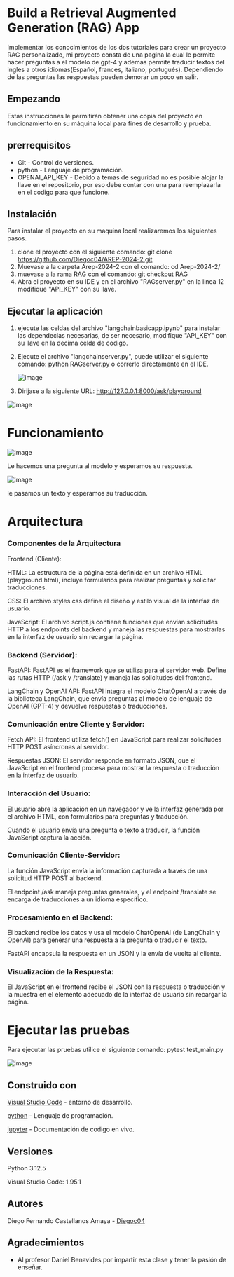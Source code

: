 # Build a Retrieval Augmented Generation (RAG) App
Implementar los conocimientos de los dos tutoriales para crear un proyecto RAG personalizado, mi proyecto consta de una pagina la cual le permite hacer preguntas a el modelo de gpt-4 y ademas permite traducir textos del ingles a otros idiomas(Español, frances, italiano, portugués). Dependiendo de las preguntas las respuestas pueden demorar un poco en salir.

## Empezando
Estas instrucciones le permitirán obtener una copia del proyecto en funcionamiento en su máquina local para fines de desarrollo y prueba.

## prerrequisitos
* Git - Control de versiones.
* python - Lenguaje de programación.
* OPENAI_API_KEY - Debido a temas de seguridad no es posible alojar la llave en el repositorio, por eso debe contar con una para reemplazarla en el codigo para que funcione.

## Instalación 
Para instalar el proyecto en su maquina local realizaremos los siguientes pasos.

1. clone el proyecto con el siguiente comando: git clone https://github.com/Diegoc04/AREP-2024-2.git
2. Muevase a la carpeta Arep-2024-2 con el comando: cd Arep-2024-2/
3. muevase a la rama RAG con el comando: git checkout RAG
4. Abra el proyecto en su IDE y en el archivo "RAGserver.py" en la linea 12 modifique "API_KEY" con su llave.

## Ejecutar la aplicación

1. ejecute las celdas del archivo "langchainbasicapp.ipynb" para instalar las dependecias necesarias, de ser necesario, modifique "API_KEY" con su llave en la decima celda de codigo.

2. Ejecute el archivo "langchainserver.py", puede utilizar el siguiente comando: python RAGserver.py o correrlo directamente en el IDE.

   ![image](https://github.com/user-attachments/assets/e004521e-750d-4738-8f39-2df1e3530f85)


3. Dirijase a la siguiente URL: http://127.0.0.1:8000/ask/playground

![image](https://github.com/user-attachments/assets/4bf0aaa0-e736-47c1-b21e-a7334b319e4b)


# Funcionamiento

![image](https://github.com/user-attachments/assets/43e5941c-890e-4495-992d-803911948ca2)

Le hacemos una pregunta al modelo y esperamos su respuesta.

![image](https://github.com/user-attachments/assets/422c0d67-fc82-4efc-b299-e3d85c1232b8)

le pasamos un texto y esperamos su traducción.

# Arquitectura 

### Componentes de la Arquitectura

Frontend (Cliente):

HTML: La estructura de la página está definida en un archivo HTML (playground.html), incluye formularios para realizar preguntas y solicitar traducciones.

CSS: El archivo styles.css define el diseño y estilo visual de la interfaz de usuario.

JavaScript: El archivo script.js contiene funciones que envían solicitudes HTTP a los endpoints del backend y maneja las respuestas para mostrarlas en la interfaz de usuario sin recargar la página.

### Backend (Servidor):

FastAPI: FastAPI es el framework que se utiliza para el servidor web. Define las rutas HTTP (/ask y /translate) y maneja las solicitudes del frontend.

LangChain y OpenAI API: FastAPI integra el modelo ChatOpenAI a través de la biblioteca LangChain, que envía preguntas al modelo de lenguaje de OpenAI (GPT-4) y devuelve respuestas o traducciones.

### Comunicación entre Cliente y Servidor:

Fetch API: El frontend utiliza fetch() en JavaScript para realizar solicitudes HTTP POST asíncronas al servidor.

Respuestas JSON: El servidor responde en formato JSON, que el JavaScript en el frontend procesa para mostrar la respuesta o traducción en la interfaz de usuario.

### Interacción del Usuario:

El usuario abre la aplicación en un navegador y ve la interfaz generada por el archivo HTML, con formularios para preguntas y traducción.

Cuando el usuario envía una pregunta o texto a traducir, la función JavaScript captura la acción.

### Comunicación Cliente-Servidor:

La función JavaScript envía la información capturada a través de una solicitud HTTP POST al backend.

El endpoint /ask maneja preguntas generales, y el endpoint /translate se encarga de traducciones a un idioma específico.

### Procesamiento en el Backend:

El backend recibe los datos y usa el modelo ChatOpenAI (de LangChain y OpenAI) para generar una respuesta a la pregunta o traducir el texto.

FastAPI encapsula la respuesta en un JSON y la envía de vuelta al cliente.

### Visualización de la Respuesta:

El JavaScript en el frontend recibe el JSON con la respuesta o traducción y la muestra en el elemento adecuado de la interfaz de usuario sin recargar la página.

# Ejecutar las pruebas 

Para ejecutar las pruebas utilice el siguiente comando: pytest test_main.py

![image](https://github.com/user-attachments/assets/4be67840-e835-4058-b419-de7cbb725002)

## Construido con
[Visual Studio Code]([https://netbeans.apache.org/front/main/download/nb22/](https://code.visualstudio.com/)) - entorno de desarrollo.

[python]([https://www.java.com/es/](https://www.python.org/)) - Lenguaje de programación.

[jupyter]([https://www.docker.com/](https://jupyter.org/)) - Documentación de codigo en vivo.

## Versiones 
Python 3.12.5

Visual Studio Code: 1.95.1

## Autores
Diego Fernando Castellanos Amaya - [Diegoc04](https://github.com/Diegoc04)

## Agradecimientos
* Al profesor Daniel Benavides por impartir esta clase y tener la pasión de enseñar.
